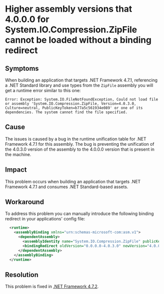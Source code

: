 # Higher assembly versions that 4.0.0.0 for System.IO.Compression.ZipFile cannot be loaded without a binding redirect

## Symptoms

When building an application that targets .NET Framework 4.7.1, referencing a .NET Standard library and use types from the `ZipFile` assembly you will get a runtime error similar to this one:

```
Error: Exception: System.IO.FileNotFoundException, Could not load file or assembly 'System.IO.Compression.ZipFile, Version=4.0.3.0, Culture=neutral, PublicKeyToken=b77a5c561934e089' or one of its dependencies. The system cannot find the file specified.
```

## Cause

The issues is caused by a bug in the runtime unification table for .NET Framework 4.7.1 for this assembly. The bug is preventing the unification of the 4.0.3.0 version of the assembly to the 4.0.0.0 version that is present in the machine.

## Impact

This problem occurs when building an application that targets .NET Framework 4.7.1 and consumes .NET Standard-based assets.

## Workaround

To address this problem you can manually introduce the following binding redirect in your applications' config file:

```xml
  <runtime>
    <assemblyBinding xmlns="urn:schemas-microsoft-com:asm.v1">
      <dependentAssembly>
        <assemblyIdentity name="System.IO.Compression.ZipFile" publicKeyToken="b77a5c561934e089" culture="neutral" />
        <bindingRedirect oldVersion="0.0.0.0-4.0.3.0" newVersion="4.0.0.0" />
      </dependentAssembly>
    </assemblyBinding>
  </runtime>
```

## Resolution

This problem is fixed in [.NET Framework 4.7.2](http://go.microsoft.com/fwlink/?LinkId=863281).
